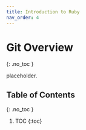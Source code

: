 ```yaml
---
title: Introduction to Ruby
nav_order: 4
---
```


<!--prettier-ignore-start-->
#  Git Overview
{: .no_toc }

placeholder.

## Table of Contents
{: .no_toc }

1. TOC
{:toc}

<!--prettier-ignore-end-->
